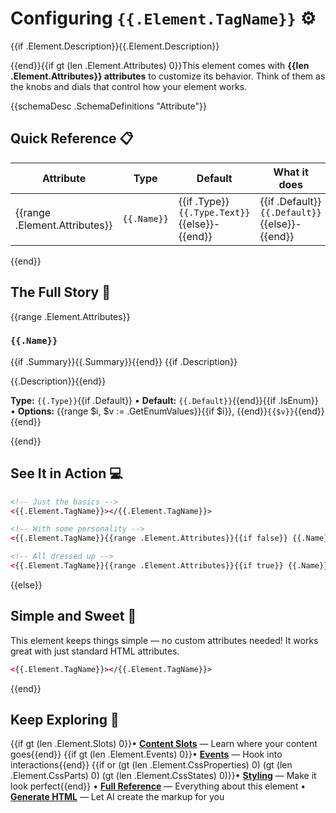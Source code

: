 # Configuring `{{.Element.TagName}}` ⚙️

{{if .Element.Description}}{{.Element.Description}}

{{end}}{{if gt (len .Element.Attributes) 0}}This element comes with **{{len .Element.Attributes}} attributes** to customize its behavior. Think of them as the knobs and dials that control how your element works.

{{schemaDesc .SchemaDefinitions "Attribute"}}

## Quick Reference 📋

| Attribute | Type | Default | What it does |
| --------- | ---- | ------- | ------------ |
{{range .Element.Attributes}}| `{{.Name}}` | {{if .Type}}`{{.Type.Text}}`{{else}}-{{end}} | {{if .Default}}`{{.Default}}`{{else}}-{{end}} | {{if .Summary}}{{.Summary}}{{else if .Description}}{{.Description}}{{else}}-{{end}} |
{{end}}

## The Full Story 📖

{{range .Element.Attributes}}
### `{{.Name}}`
{{if .Summary}}{{.Summary}}{{end}}
{{if .Description}}

{{.Description}}{{end}}

**Type:** `{{.Type}}`{{if .Default}} • **Default:** `{{.Default}}`{{end}}{{if .IsEnum}} • **Options:** {{range $i, $v := .GetEnumValues}}{{if $i}}, {{end}}`{{$v}}`{{end}}{{end}}

{{end}}

## See It in Action 💻

```html
<!-- Just the basics -->
<{{.Element.TagName}}></{{.Element.TagName}}>

<!-- With some personality -->
<{{.Element.TagName}}{{range .Element.Attributes}}{{if false}} {{.Name}}={{if .Default}}"{{.Default}}"{{else}}{{if .IsEnum}}"{{index .GetEnumValues 0}}"{{else}}"{{.Type}}"{{end}}{{end}}{{end}}{{end}}></{{.Element.TagName}}>

<!-- All dressed up -->
<{{.Element.TagName}}{{range .Element.Attributes}}{{if true}} {{.Name}}={{if .Default}}"{{.Default}}"{{else}}{{if .IsEnum}}"{{index .GetEnumValues 0}}"{{else}}"{{.Type}}"{{end}}{{end}}{{end}}{{end}}></{{.Element.TagName}}>
```

{{else}}
## Simple and Sweet 🍯

This element keeps things simple — no custom attributes needed! It works great with just standard HTML attributes.

```html
<{{.Element.TagName}}></{{.Element.TagName}}>
```
{{end}}

## Keep Exploring 🧭

{{if gt (len .Element.Slots) 0}}• **[Content Slots](cem://element/{{.Element.TagName}}/slots)** — Learn where your content goes{{end}}
{{if gt (len .Element.Events) 0}}• **[Events](cem://element/{{.Element.TagName}}/events)** — Hook into interactions{{end}}
{{if or (gt (len .Element.CssProperties) 0) (gt (len .Element.CssParts) 0) (gt (len .Element.CssStates) 0)}}• **[Styling](cem://element/{{.Element.TagName}}/css)** — Make it look perfect{{end}}
• **[Full Reference](cem://element/{{.Element.TagName}})** — Everything about this element
• **[Generate HTML](cem://tools/generate_html)** — Let AI create the markup for you
